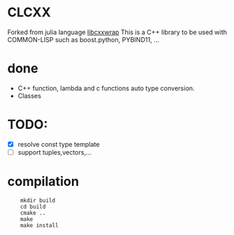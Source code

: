 # CLCXX

Forked from julia language [libcxxwrap](https://github.com/JuliaInterop/libcxxwrap-julia)
This is a C++ library to be used with COMMON-LISP such as boost.python, PYBIND11, ...


# done
- C++ function, lambda and c functions auto type conversion.
- Classes

# TODO:
- [x] resolve const type template
- [ ] support tuples,vectors,...

# compilation

```shell
    mkdir build
    cd build
    cmake ..
    make
    make install
```


